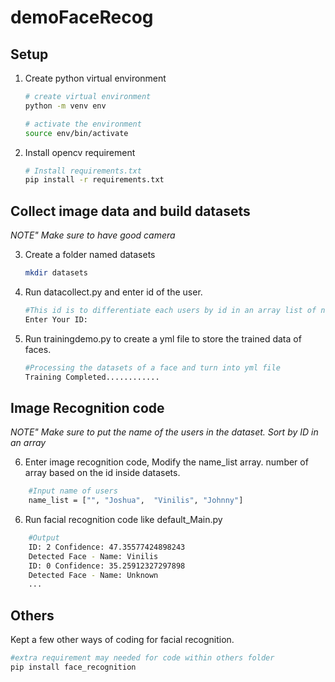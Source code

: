 # demoFaceRecog

## Setup
1. Create python virtual environment
    ```bash
    # create virtual environment
    python -m venv env

    # activate the environment
    source env/bin/activate
    ```
2. Install opencv requirement 
    ```bash
    # Install requirements.txt
    pip install -r requirements.txt
    ```

##  Collect image data and build datasets
*NOTE"  Make sure to have good camera*

3. Create a folder named datasets
    ```bash
    mkdir datasets
    ```

4. Run datacollect.py and enter id of the user.
    ```bash
    #This id is to differentiate each users by id in an array list of name inside the main code
    Enter Your ID:
    ```
5. Run trainingdemo.py to create a yml file to store the trained  data of faces.
    ```bash 
    #Processing the datasets of a face and turn into yml file
    Training Completed............
    ``` 

## Image Recognition code
*NOTE"  Make sure to put the name of the users in the dataset. Sort by ID in an array*

6. Enter image recognition code, Modify the name_list array. number of array based on the id inside datasets.
``` bash
    #Input name of users
    name_list = ["", "Joshua",  "Vinilis", "Johnny"]
```

6. Run facial recognition code like default_Main.py
``` bash 
    #Output
    ID: 2 Confidence: 47.35577424898243
    Detected Face - Name: Vinilis
    ID: 0 Confidence: 35.25912327297898
    Detected Face - Name: Unknown
    ...
```
## Others
Kept a few other ways of coding for facial recognition.

```bash
#extra requirement may needed for code within others folder
pip install face_recognition
```